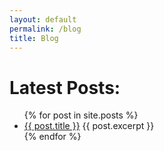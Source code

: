 ```yaml
---
layout: default
permalink: /blog
title: Blog
---
```


<h1>Latest Posts:</h1>

<ul>
  {% for post in site.posts %}
    <li>
        <a href="{{ post.url }}">{{ post.title }}</a>
        {{ post.excerpt }}
    </li>
  {% endfor %}
</ul>
